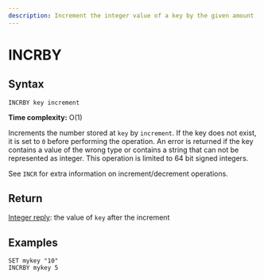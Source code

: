 ```yaml
---
description: Increment the integer value of a key by the given amount
---
```


# INCRBY

## Syntax

    INCRBY key increment

**Time complexity:** O(1)

Increments the number stored at `key` by `increment`.
If the key does not exist, it is set to `0` before performing the operation.
An error is returned if the key contains a value of the wrong type or contains a
string that can not be represented as integer.
This operation is limited to 64 bit signed integers.

See `INCR` for extra information on increment/decrement operations.

## Return

[Integer reply](https://redis.io/docs/reference/protocol-spec#resp-integers): the value of `key` after the increment

## Examples

```cli
SET mykey "10"
INCRBY mykey 5
```
